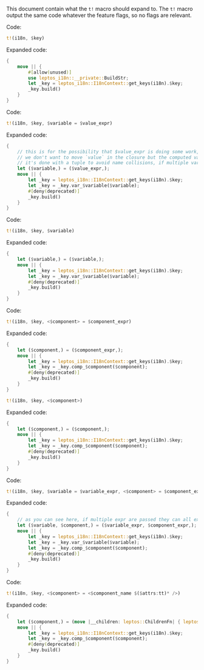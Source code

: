 This document contain what the `t!` macro should expand to. The `t!` macro output the same code whatever the feature flags, so no flags are relevant.

Code:

```rust
t!(i18n, $key)
```

Expanded code:

```rust
{
    move || {
        #[allow(unused)]
        use leptos_i18n::__private::BuildStr;
        let _key = leptos_i18n::I18nContext::get_keys(i18n).$key;
        _key.build()
    }
}
```

Code:

```rust
t!(i18n, $key, $variable = $value_expr)
```

Expanded code:

```rust
{
    // this is for the possibility that $value_expr is doing some work, like `value.clone()`,
    // we don't want to move `value` in the closure but the computed value.
    // it's done with a tuple to avoid name collisions, if multiple variables were passed we are sure to not shadow a variable used in a next expression.
    let ($variable,) = ($value_expr,);
    move || {
        let _key = leptos_i18n::I18nContext::get_keys(i18n).$key;
        let _key = _key.var_$variable($variable);
        #[deny(deprecated)]
        _key.build()
    }
}
```

Code:

```rust
t!(i18n, $key, $variable)
```

Expanded code:

```rust
{
    let ($variable,) = ($variable,);
    move || {
        let _key = leptos_i18n::I18nContext::get_keys(i18n).$key;
        let _key = _key.var_$variable($variable);
        #[deny(deprecated)]
        _key.build()
    }
}
```

Code:

```rust
t!(i18n, $key, <$component> = $component_expr)
```

Expanded code:

```rust
{
    let ($component,) = ($component_expr,);
    move || {
        let _key = leptos_i18n::I18nContext::get_keys(i18n).$key;
        let _key = _key.comp_$component($component);
        #[deny(deprecated)]
        _key.build()
    }
}
```

```rust
t!(i18n, $key, <$component>)
```

Expanded code:

```rust
{
    let ($component,) = ($component,);
    move || {
        let _key = leptos_i18n::I18nContext::get_keys(i18n).$key;
        let _key = _key.comp_$component($component);
        #[deny(deprecated)]
        _key.build()
    }
}
```

Code:

```rust
t!(i18n, $key, $variable = $variable_expr, <$component> = $component_expr)
```

Expanded code:

```rust
{
    // as you can see here, if multiple expr are passed they can all execute before the new variables goes into scope, avoiding name collisions.
    let ($variable, $component,) = ($variable_expr, $component_expr,);
    move || {
        let _key = leptos_i18n::I18nContext::get_keys(i18n).$key;
        let _key = _key.var_$variable($variable);
        let _key = _key.comp_$component($component);
        #[deny(deprecated)]
        _key.build()
    }
}
```

Code:

```rust
t!(i18n, $key, <$component> = <$component_name $($attrs:tt)* />)
```

Expanded code:

```rust
{
    let ($component,) = (move |__children: leptos::ChildrenFn| { leptos::view! { <$component_name $($attrs)* >{move || __children()}</$component_name> } },);
    move || {
        let _key = leptos_i18n::I18nContext::get_keys(i18n).$key;
        let _key = _key.comp_$component($component);
        #[deny(deprecated)]
        _key.build()
    }
}
```
